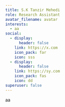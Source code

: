 ```yaml
---
title: S.K Tanzir Mehedi
role: Research Assistant
avatar_filename: avatar
interests:
  - aa
social:
  - display:
      header: false
    link: https://x.com
    icon_pack: far
    icon: sss
  - display:
      header: false
    link: https://sy.com
    icon_pack: fas
    icon: dd
superuser: false
---
```

a﻿a